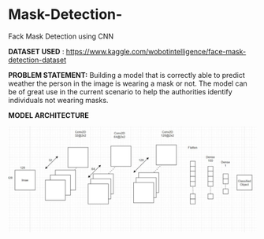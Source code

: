 # Mask-Detection-
Fack Mask Detection using CNN

**DATASET USED** : https://www.kaggle.com/wobotintelligence/face-mask-detection-dataset

**PROBLEM STATEMENT:**
Building a model that is correctly able to predict weather the person in the image is wearing a mask or not. The model can be of great use in the current scenario to help the authorities identify individuals not wearing masks.

**MODEL ARCHITECTURE**

![](Images/Model_Architecture.jpeg)
